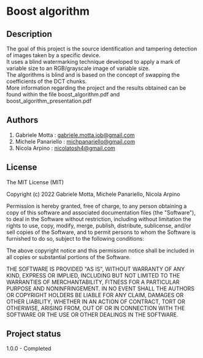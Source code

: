# Boost algorithm

## Description
The goal of this project is the source identification and tampering detection of images taken by a specific device.  
It uses a blind watermarking technique developed to apply a mark of variable size to an RGB/grayscale image of variable size.  
The algorithms is blind and is based on the concept of swapping the coefficients of the DCT chunks.  
More information regarding the project and the results obtained can be found within the file boost_algorithm.pdf and boost_algorithm_presentation.pdf

## Authors
1. Gabriele Motta : gabriele.motta.job@gmail.com
2. Michele Panariello : michpanariello@gmail.com
3. Nicola Arpino : nicolatosh4@gmail.com

## License
The MIT License (MIT)

Copyright (c) 2022 Gabriele Motta, Michele Panariello, Nicola Arpino

Permission is hereby granted, free of charge, to any person obtaining a copy
of this software and associated documentation files (the "Software"), to deal
in the Software without restriction, including without limitation the rights
to use, copy, modify, merge, publish, distribute, sublicense, and/or sell
copies of the Software, and to permit persons to whom the Software is
furnished to do so, subject to the following conditions:

The above copyright notice and this permission notice shall be included in all
copies or substantial portions of the Software.

THE SOFTWARE IS PROVIDED "AS IS", WITHOUT WARRANTY OF ANY KIND, EXPRESS OR
IMPLIED, INCLUDING BUT NOT LIMITED TO THE WARRANTIES OF MERCHANTABILITY,
FITNESS FOR A PARTICULAR PURPOSE AND NONINFRINGEMENT. IN NO EVENT SHALL THE
AUTHORS OR COPYRIGHT HOLDERS BE LIABLE FOR ANY CLAIM, DAMAGES OR OTHER
LIABILITY, WHETHER IN AN ACTION OF CONTRACT, TORT OR OTHERWISE, ARISING FROM,
OUT OF OR IN CONNECTION WITH THE SOFTWARE OR THE USE OR OTHER DEALINGS IN THE
SOFTWARE.


## Project status
1.0.0 - Completed
